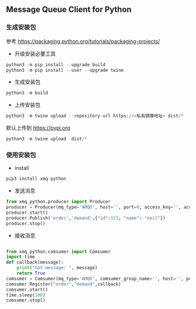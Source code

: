 ## Message Queue Client for Python

### 生成安装包
参考 https://packaging.python.org/tutorials/packaging-projects/

- 升级安装必要工具

```python
python3 -m pip install --upgrade build
python3 -m pip install --user --upgrade twine
```

- 生成安装包

```python
python3 -m build
```

- 上传安装包

```python
python3 -m twine upload --repository-url https://<私有镜像地址> dist/*
```

默认上传到 https://pypi.org

```python
python3 -m twine upload  dist/*
```

### 使用安装包

- install

```python
pip3 install xmq-python
```

- 发送消息

```python
from xmq_python.producer import Producer
producer = Producer(mq_type='AMQO', host='', port=0, access_key='', access_secret='', timeout=None, max_message_size=None, username='', password='', virtual_host='', instance_id='')
producer.start()
producer.Publish('order','demand',{"id":123, "name": "neil"})
producer.stop()

```

- 接收消息

```python

from xmq_python.comsumer import Comsumer
import time
def callback(message):
    print("Got message: ", message)
    return True
comsumer = Comsumer(mq_type='AMQO', comsumer_group_name='', host='', port=0, access_key='', access_secret='', timeout=None, max_message_size='', username='', password='', virtual_host='', instance_id='')
comsumer.Register("order","demand",callback)
comsumer.start()
time.sleep(100)
comsumer.stop()
```
